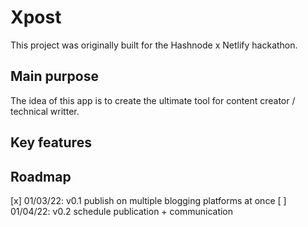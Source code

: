 # Xpost

This project was originally built for the Hashnode x Netlify hackathon.

## Main purpose

The idea of this app is to create the ultimate tool for content creator / technical writter.

## Key features

## Roadmap

[x] 01/03/22: v0.1 publish on multiple blogging platforms at once
[ ] 01/04/22: v0.2 schedule publication + communication
